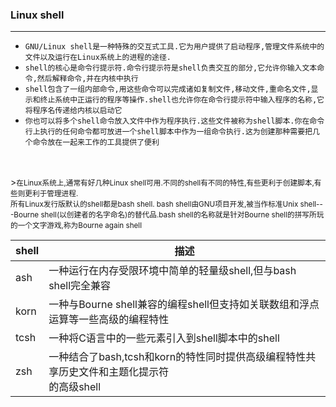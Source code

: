 ### **Linux shell**
--- 
- `GNU/Linux shell是一种特殊的交互式工具.它为用户提供了启动程序,管理文件系统中的文件以及运行在Linux系统上的进程的途径.`
- `shell的核心是命令行提示符.命令行提示符是shell负责交互的部分,它允许你输入文本命令,然后解释命令,并在内核中执行`
- `shell包含了一组内部命令,用这些命令可以完成诸如复制文件,移动文件,重命名文件,显示和终止系统中正运行的程序等操作.shell也允许你在命令行提示符中输入程序的名称,它将程序名传递给内核以启动它`
- `你也可以将多个shell命令放入文件中作为程序执行.这些文件被称为shell脚本.你在命令行上执行的任何命令都可放进一个shell脚本中作为一组命令执行.这为创建那种需要把几个命令放在一起来工作的工具提供了便利`
<br/>
<br/>
><small>在Linux系统上,通常有好几种Linux shell可用.不同的shell有不同的特性,有些更利于创建脚本,有些则更利于管理进程.<br/>所有Linux发行版默认的shell都是bash shell. bash shell由GNU项目开发,被当作标准Unix shell---Bourne shell(以创建者的名字命名)的替代品.bash shell的名称就是针对Bourne shell的拼写所玩的一个文字游戏,称为Bourne again shell</small>

|shell|描述|
|---|---|
|ash|一种运行在内存受限环境中简单的轻量级shell,但与bash shell完全兼容|
|korn|一种与Bourne shell兼容的编程shell但支持如关联数组和浮点运算等一些高级的编程特性|
|tcsh|一种将C语言中的一些元素引入到shell脚本中的shell|
|zsh|一种结合了bash,tcsh和korn的特性同时提供高级编程特性共享历史文件和主题化提示符<br/>的高级shell|
